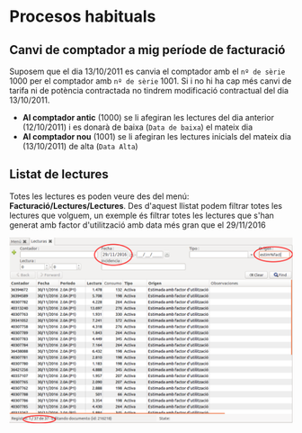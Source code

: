 # Procesos habituals

## Canvi de comptador a mig període de facturació

Suposem que el dia 13/10/2011 es canvia el comptador amb el ``nº de sèrie``
1000 per el comptador amb ``nº de sèrie`` 1001. Si i no hi ha cap més canvi de
tarifa ni de potència contractada no tindrem modificació contractual del dia
13/10/2011.

* **Al comptador antic** (1000) se li afegiran les lectures del dia anterior
  (12/10/2011) i es donarà de baixa (``Data de baixa``) el mateix dia
* **Al comptador nou** (1001) se li afegiran les lectures inicials del mateix
  dia (13/10/2011) de alta (``Data Alta``)


## Listat de lectures

Totes les lectures es poden veure des del menú: **Facturació/Lectures/Lectures**.
Des d'aquest llistat podem filtrar totes les lectures que volguem, un exemple és
filtrar totes les lectures que s'han generat amb factor d'utilització amb data més
gran que el 29/11/2016

![](_static/lectures/llistat.png)
